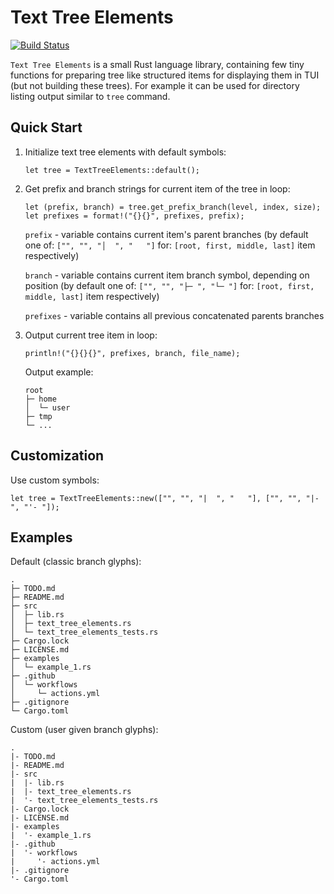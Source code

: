 # Text Tree Elements

[![Build Status](https://github.com/AntonGepting/text-tree-elements-rs/actions/workflows/actions.yml/badge.svg)](https://github.com/AntonGepting/text-tree-elements-rs/actions)

`Text Tree Elements` is a small Rust language library, containing few tiny
functions for preparing tree like structured items for displaying them in TUI
(but not building these trees). For example it can be used for directory
listing output similar to `tree` command.

## Quick Start

1. Initialize text tree elements with default symbols:

    ```
    let tree = TextTreeElements::default();
    ```

2. Get prefix and branch strings for current item of the tree in loop:

    ```
    let (prefix, branch) = tree.get_prefix_branch(level, index, size);
    let prefixes = format!("{}{}", prefixes, prefix);
    ```

    `prefix` - variable contains current item's parent branches (by default one
    of: `["", "", "│  ", "   "]` for: `[root, first, middle, last]` item
    respectively)

    `branch` - variable contains current item branch symbol, depending on
    position (by default one of: `["", "", "├─ ", "└─ "]` for: `[root, first,
    middle, last]` item respectively)

    `prefixes` - variable contains all previous concatenated parents branches


3. Output current tree item in loop:
    ```
    println!("{}{}{}", prefixes, branch, file_name);
    ```

    Output example:
    ```
    root
    ├─ home
    │  └─ user
    ├─ tmp
    └─ ...
    ```

## Customization

Use custom symbols:
```
let tree = TextTreeElements::new(["", "", "|  ", "   "], ["", "", "|- ", "'- "]);
```

## Examples

Default (classic branch glyphs):

```
.
├─ TODO.md
├─ README.md
├─ src
│  ├─ lib.rs
│  ├─ text_tree_elements.rs
│  └─ text_tree_elements_tests.rs
├─ Cargo.lock
├─ LICENSE.md
├─ examples
│  └─ example_1.rs
├─ .github
│  └─ workflows
│     └─ actions.yml
├─ .gitignore
└─ Cargo.toml
```


Custom (user given branch glyphs):
```
.
|- TODO.md
|- README.md
|- src
|  |- lib.rs
|  |- text_tree_elements.rs
|  '- text_tree_elements_tests.rs
|- Cargo.lock
|- LICENSE.md
|- examples
|  '- example_1.rs
|- .github
|  '- workflows
|     '- actions.yml
|- .gitignore
'- Cargo.toml
```
